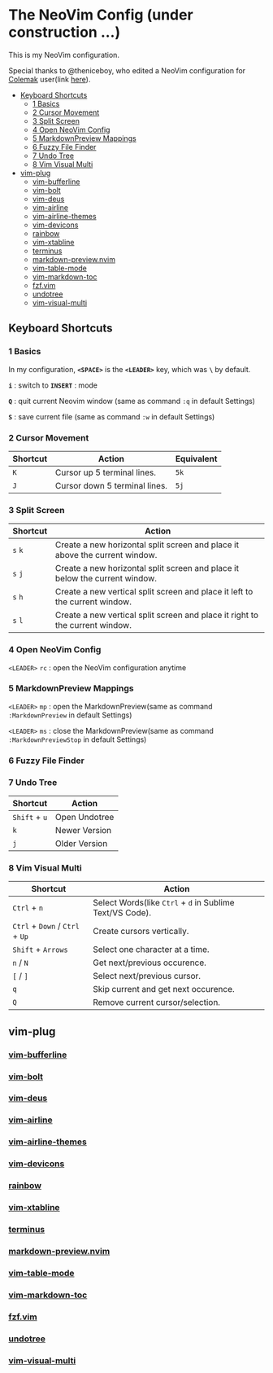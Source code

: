 # The NeoVim Config (under construction ...)
This is my NeoVim configuration.

Special thanks to @theniceboy, who edited a NeoVim configuration for [Colemak](https://colemak.com/) user(link [here](https://github.com/theniceboy/nvim)).

<!-- TOC GFM -->

* [Keyboard Shortcuts](#keyboard-shortcuts)
	- [1 Basics](#1-basics)
	- [2 Cursor Movement](#2-cursor-movement)
	- [3 Split Screen](#3-split-screen)
	- [4 Open NeoVim Config](#4-open-neovim-config)
	- [5 MarkdownPreview Mappings](#5-markdownpreview-mappings)
	- [6 Fuzzy File Finder](#6-fuzzy-file-finder)
	- [7 Undo Tree](#7-undo-tree)
	- [8 Vim Visual Multi](#8-vim-visual-multi)
* [vim-plug](#vim-plug)
	- [vim-bufferline](#vim-bufferline)
	- [vim-bolt](#vim-bolt)
	- [vim-deus](#vim-deus)
	- [vim-airline](#vim-airline)
	- [vim-airline-themes](#vim-airline-themes)
	- [vim-devicons](#vim-devicons)
	- [rainbow](#rainbow)
	- [vim-xtabline](#vim-xtabline)
	- [terminus](#terminus)
	- [markdown-preview.nvim](#markdown-previewnvim)
	- [vim-table-mode](#vim-table-mode)
	- [vim-markdown-toc](#vim-markdown-toc)
	- [fzf.vim](#fzfvim)
	- [undotree](#undotree)
	- [vim-visual-multi](#vim-visual-multi)

<!-- /TOC -->

## Keyboard Shortcuts
### 1 Basics
In my configuration, **`<SPACE>`** is the **`<LEADER>`** key, which was **`\`** by default.

**`i`** : switch to **`INSERT`** : mode

**`Q`** : quit current Neovim window (same as command `:q` in default Settings)

**`S`** : save current file (same as command `:w` in default Settings)

### 2 Cursor Movement
| Shortcut  | Action                         | Equivalent  |
|-----------|--------------------------------|-------------|
| `K`       | Cursor up 5 terminal lines.    | `5k`        |
| `J`       | Cursor down 5 terminal lines.  | `5j`        |

### 3 Split Screen
| Shortcut  | Action                                                                        |
|-----------|-------------------------------------------------------------------------------|
| `s` `k`   | Create a new horizontal split screen and place it above the current window.   |
| `s` `j`   | Create a new horizontal split screen and place it below the current window.   |
| `s` `h`   | Create a new vertical split screen and place it left to the current window.   |
| `s` `l`   | Create a new vertical split screen and place it right to the current window.  |
 
### 4 Open NeoVim Config
`<LEADER>` `rc` : open the NeoVim configuration anytime 

### 5 MarkdownPreview Mappings
`<LEADER>` `mp` : open the MarkdownPreview(same as command `:MarkdownPreview` in default Settings) 

`<LEADER>` `ms` : close the MarkdownPreview(same as command `:MarkdownPreviewStop` in default Settings)

### 6 Fuzzy File Finder

### 7 Undo Tree
| Shortcut      | Action        |
|---------------|---------------|
| `Shift` + `u` | Open Undotree |
| `k`           | Newer Version |
| `j`           | Older Version |

### 8 Vim Visual Multi
| Shortcut                        | Action                                                   |
|---------------------------------|----------------------------------------------------------|
| `Ctrl` + `n`                    | Select Words(like `Ctrl` + `d` in Sublime Text/VS Code). |
| `Ctrl` + `Down` / `Ctrl` + `Up` | Create cursors vertically.                               |
| `Shift` + `Arrows`              | Select one character at a time.                          |
| `n` / `N`                       | Get next/previous occurence.                             |
| `[` / `]`                       | Select next/previous cursor.                             |
| `q`                             | Skip current and get next occurence.                     |
| `Q`                             | Remove current cursor/selection.                         |

## vim-plug
### [vim-bufferline](https://github.com/bling/vim-bufferline)
### [vim-bolt](https://github.com/bpietravalle/vim-bolt)
### [vim-deus](https://github.com/ajmwagar/vim-deus)
### [vim-airline](https://github.com/vim-airline/vim-airline)
### [vim-airline-themes](https://github.com/vim-airline/vim-airline-themes)
### [vim-devicons](https://github.com/ryanoasis/vim-devicons)
### [rainbow](https://github.com/luochen1990/rainbow)
### [vim-xtabline](https://github.com/mg979/vim-xtabline)
### [terminus](https://github.com/wincent/terminus)
### [markdown-preview.nvim](https://github.com/iamcco/markdown-preview.nvim)
### [vim-table-mode](https://github.com/dhruvasagar/vim-table-mode)
### [vim-markdown-toc](https://github.com/mzlogin/vim-markdown-toc)
### [fzf.vim](https://github.com/junegunn/fzf.vim)
### [undotree](https://github.com/mbbill/undotree)
### [vim-visual-multi](https://github.com/mg979/vim-visual-multi)
